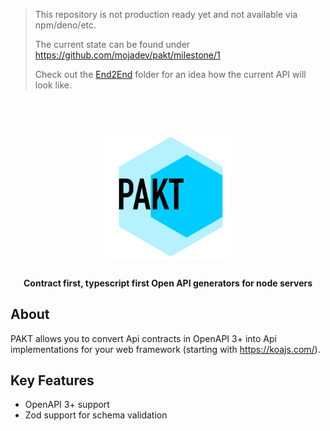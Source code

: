 > This repository is not production ready yet and not available via npm/deno/etc.
>
> The current state can be found under https://github.com/mojadev/pakt/milestone/1
>
> Check out the [End2End](./e2e) folder for an idea how the current API will look like.

<h1 align="center">
  <br>
  <img src="./docs/logo.svg" alt="PAKT" width="200">
  <br>
</h1>

<h4 align="center">Contract first, typescript first Open API generators for node servers</h4>

## About

PAKT allows you to convert Api contracts in OpenAPI 3+ into Api implementations for your web framework (starting with https://koajs.com/).

## Key Features

- OpenAPI 3+ support
- Zod support for schema validation
